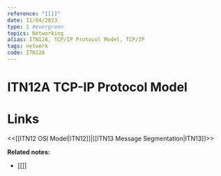 ```yaml
---
reference: "[[]]"
date: 11/04/2023
type: 1 #evergreen
topics: Networking
alias: ITN12A, TCP/IP Protocol Model, TCP/IP
tags: network
code: ITN12A
---
```

# ITN12A TCP-IP Protocol Model


# Links
<<[[ITN12 OSI Model|ITN12]]|[[ITN13 Message Segmentation|ITN13]]>>

**Related notes:**
- [[]] 